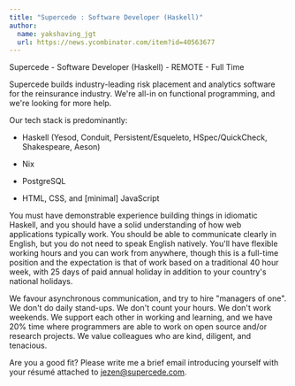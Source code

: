 ```yaml
---
title: "Supercede : Software Developer (Haskell)"
author:
  name: yakshaving_jgt
  url: https://news.ycombinator.com/item?id=40563677
---
```

Supercede - Software Developer (Haskell) - REMOTE - Full Time

Supercede builds industry-leading risk placement and analytics software for the reinsurance industry. We&#x27;re all-in on functional programming, and we&#x27;re looking for more help.

Our tech stack is predominantly:

- Haskell (Yesod, Conduit, Persistent&#x2F;Esqueleto, HSpec&#x2F;QuickCheck, Shakespeare, Aeson)

- Nix

- PostgreSQL

- HTML, CSS, and [minimal] JavaScript

You must have demonstrable experience building things in idiomatic Haskell, and you should have a solid understanding of how web applications typically work. You should be able to communicate clearly in English, but you do not need to speak English natively. You&#x27;ll have flexible working hours and you can work from anywhere, though this is a full-time position and the expectation is that of work based on a traditional 40 hour week, with 25 days of paid annual holiday in addition to your country&#x27;s national holidays.

We favour asynchronous communication, and try to hire &quot;managers of one&quot;. We don&#x27;t do daily stand-ups. We don&#x27;t count your hours. We don&#x27;t work weekends. We support each other in working and learning, and we have 20% time where programmers are able to work on open source and&#x2F;or research projects. We value colleagues who are kind, diligent, and tenacious.

Are you a good fit? Please write me a brief email introducing yourself with your résumé attached to jezen@supercede.com.
